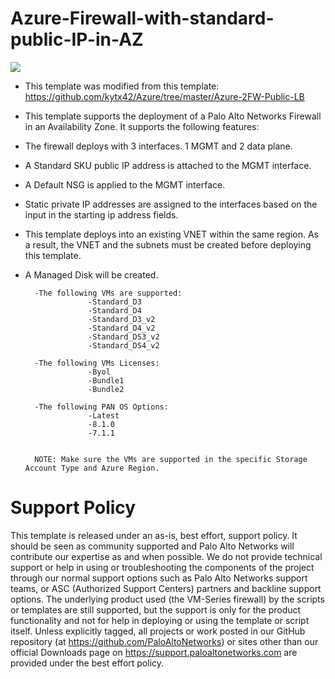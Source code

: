 # Azure-Firewall-with-standard-public-IP-in-AZ

[<img src="http://azuredeploy.net/deploybutton.png"/>](https://portal.azure.com/#create/Microsoft.Template/uri/https%3A%2F%2Fraw.githubusercontent.com%2Fykbtest%2FVM-FW-Std-PIP-Azure-AZ%2Fmaster%2FAzureDeploy.json)

- This template was modified from this template: https://github.com/kytx42/Azure/tree/master/Azure-2FW-Public-LB
- This template supports the deployment of a Palo Alto Networks Firewall in an Availability Zone.  It supports the following features:
- The firewall deploys with 3 interfaces.  1 MGMT and 2 data plane. 
- A Standard SKU public IP address is attached to the MGMT interface.
- A Default NSG is applied to the MGMT interface.
- Static private IP addresses are assigned to the interfaces based on the input in the starting ip address fields.
- This template deploys into an existing VNET within the same region.  As a result, the VNET and the subnets must be created before deploying this template.
- A Managed Disk will be created.

        -The following VMs are supported:
                    -Standard_D3
                    -Standard_D4
                    -Standard_D3_v2
                    -Standard_D4_v2
                    -Standard_DS3_v2
                    -Standard_DS4_v2

        -The following VMs Licenses:
             	    -Byol
                    -Bundle1
                    -Bundle2

        -The following PAN OS Options:
                    -Latest
                    -8.1.0
                    -7.1.1 
  	          
                    
        NOTE: Make sure the VMs are supported in the specific Storage Account Type and Azure Region.


# Support Policy 
This template is released under an as-is, best effort, support policy. It should be seen as community supported and Palo Alto Networks will contribute our expertise as and when possible. We do not provide technical support or help in using or troubleshooting the components of the project through our normal support options such as Palo Alto Networks support teams, or ASC (Authorized Support Centers) partners and backline support options. The underlying product used (the VM-Series firewall) by the scripts or templates are still supported, but the support is only for the product functionality and not for help in deploying or using the template or script itself. Unless explicitly tagged, all projects or work posted in our GitHub repository (at https://github.com/PaloAltoNetworks) or sites other than our official Downloads page on https://support.paloaltonetworks.com are provided under the best effort policy.
